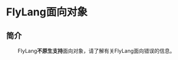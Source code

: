 # FlyLang面向对象
## 简介
&nbsp;&nbsp;&nbsp;&nbsp;&nbsp;&nbsp;&nbsp;&nbsp;FlyLang**不原生支持**面向对象，请了解有关FlyLang面向错误的信息。
